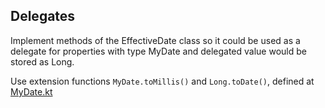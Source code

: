 ## Delegates

Implement methods of the EffectiveDate class so it could be used as a delegate for properties
with type MyDate and delegated value would be stored as Long.

Use extension functions `MyDate.toMillis()` and `Long.toDate()`, defined at
[MyDate.kt](http://localhost:8080/#/Workshop/Properties/Delegates%20how%20it%20works/MyDate.kt)